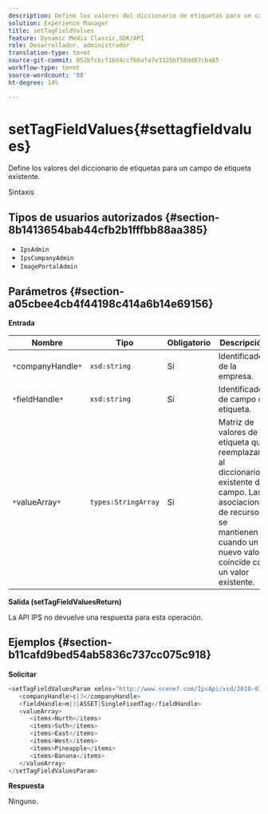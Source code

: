 ```yaml
---
description: Define los valores del diccionario de etiquetas para un campo de etiqueta existente.
solution: Experience Manager
title: setTagFieldValues
feature: Dynamic Media Classic,SDK/API
role: Desarrollador, administrador
translation-type: tm+mt
source-git-commit: 052bfcbcf1bd4ccf60afa7e3325bf58dd07cba85
workflow-type: tm+mt
source-wordcount: '88'
ht-degree: 14%

---
```



# setTagFieldValues{#settagfieldvalues}

Define los valores del diccionario de etiquetas para un campo de etiqueta existente.

Sintaxis

## Tipos de usuarios autorizados {#section-8b1413654bab44cfb2b1fffbb88aa385}

* `IpsAdmin`
* `IpsCompanyAdmin`
* `ImagePortalAdmin`

## Parámetros {#section-a05cbee4cb4f44198c414a6b14e69156}

**Entrada**

| Nombre | Tipo | Obligatorio | Descripción |
|---|---|---|---|
| `*`companyHandle`*` | `xsd:string` | Sí | Identificador de la empresa. |
| `*`fieldHandle`*` | `xsd:string` | Sí | Identificador de campo de etiqueta. |
| `*`valueArray`*` | `types:StringArray` | Sí | Matriz de valores de etiqueta que reemplazan al diccionario existente del campo. Las asociaciones de recursos se mantienen cuando un nuevo valor coincide con un valor existente. |

**Salida (setTagFieldValuesReturn)**

La API IPS no devuelve una respuesta para esta operación.

## Ejemplos {#section-b11cafd9bed54ab5836c737cc075c918}

**Solicitar**

```java
<setTagFieldValuesParam xmlns="http://www.scene7.com/IpsApi/xsd/2010-01-31">
   <companyHandle>c|3</companyHandle>
   <fieldHandle>m|3|ASSET|SingleFixedTag</fieldHandle>
   <valueArray>
      <items>Nurth</items>
      <items>Suth</items>
      <items>East</items>
      <items>West</items>
      <items>Pineapple</items>
      <items>Banana</items>
   </valueArray>
</setTagFieldValuesParam>
```

**Respuesta**

Ninguno.
